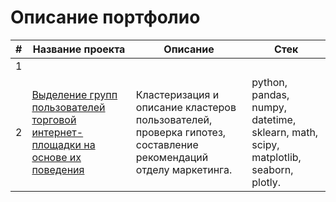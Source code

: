 # Описание портфолио

|#|Название проекта|Описание|Стек|
|---|---|---|---|
|1|   |   |   |
|2|[Выделение групп пользователей торговой интернет-площадки на основе их поведения](https://github.com/hi271828/Portfolio/blob/main/Segmentation_NV/Segmentation_NV.ipynb)|Кластеризация и описание кластеров пользователей, проверка гипотез, составление рекомендаций отделу маркетинга.|python, pandas, numpy, datetime, sklearn, math, scipy, matplotlib, seaborn, plotly.|

